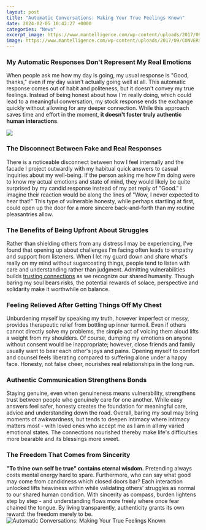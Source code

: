 ```yaml
---
layout: post
title: "Automatic Conversations: Making Your True Feelings Known"
date: 2024-02-05 10:42:27 +0000
categories: "News"
excerpt_image: https://www.mantelligence.com/wp-content/uploads/2017/09/CONVERSATION-STARTERS-1.jpg
image: https://www.mantelligence.com/wp-content/uploads/2017/09/CONVERSATION-STARTERS-1.jpg
---
```


### My Automatic Responses Don't Represent My Real Emotions
When people ask me how my day is going, my usual response is "Good, thanks," even if my day wasn't actually going well at all. This automatic response comes out of habit and politeness, but it doesn't convey my true feelings. Instead of being honest about how I'm really doing, which could lead to a meaningful conversation, my stock response ends the exchange quickly without allowing for any deeper connection. While this approach saves time and effort in the moment, **it doesn't foster truly authentic human interactions**.

![](https://sourcesofinsight.com/wp-content/uploads/2020/06/image-27.png)
### The Disconnect Between Fake and Real Responses
There is a noticeable disconnect between how I feel internally and the facade I project outwardly with my habitual quick answers to casual inquiries about my well-being. If the person asking me how I'm doing were to know my actual emotions and state of mind, they would likely be quite surprised by my candid response instead of my pat reply of "Good." I imagine their reaction would be along the lines of "Wow, I never expected to hear that!" This type of vulnerable honesty, while perhaps startling at first, could open up the door for a more sincere back-and-forth than my routine pleasantries allow. 
### The Benefits of Being Upfront About Struggles 
Rather than shielding others from any distress I may be experiencing, I've found that opening up about challenges I'm facing often leads to empathy and support from listeners. When I let my guard down and share what's really on my mind without sugarcoating things, people tend to listen with care and understanding rather than judgment. Admitting vulnerabilities builds [trusting connections](https://store.fi.io.vn/collection/abalos) as we recognize our shared humanity. Though baring my soul bears risks, the potential rewards of solace, perspective and solidarity make it worthwhile on balance.
### Feeling Relieved After Getting Things Off My Chest
Unburdening myself by speaking my truth, however imperfect or messy, provides therapeutic relief from bottling up inner turmoil. Even if others cannot directly solve my problems, the simple act of voicing them aloud lifts a weight from my shoulders. Of course, dumping my emotions on anyone without consent would be inappropriate; however, close friends and family usually want to bear each other's joys and pains. Opening myself to comfort and counsel feels liberating compared to suffering alone under a happy face. Honesty, not false cheer, nourishes real relationships in the long run.
### Authentic Communication Strengthens Bonds  
Staying genuine, even when genuineness means vulnerability, strengthens trust between people who genuinely care for one another. While easy answers feel safer, honesty creates the foundation for meaningful care, advice and understanding down the road. Overall, baring my soul may bring moments of awkwardness, but tends to deepen intimacy where intimacy matters most - with loved ones who accept me as I am in all my varied emotional states. The connections nourished thereby make life's difficulties more bearable and its blessings more sweet.
### The Freedom That Comes from Sincerity
**"To thine own self be true" contains eternal wisdom.** Pretending always costs mental energy hard to spare. Furthermore, who can say what good may come from candidness which closed doors bar? Each interaction unlocked lifts heaviness within while validating others' struggles as normal to our shared human condition. With sincerity as compass, burden lightens step by step - and understanding flows more freely where once fear chained the tongue. By living transparently, authenticity grants its own reward: the freedom merely to be.
![Automatic Conversations: Making Your True Feelings Known](https://www.mantelligence.com/wp-content/uploads/2017/09/CONVERSATION-STARTERS-1.jpg)